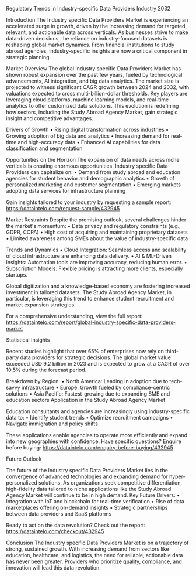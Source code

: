 Regulatory Trends in Industry-specific Data Providers Industry 2032

Introduction
The Industry specific Data Providers Market is experiencing an accelerated surge in growth, driven by the increasing demand for targeted, relevant, and actionable data across verticals. As businesses strive to make data-driven decisions, the reliance on industry-focused datasets is reshaping global market dynamics. From financial institutions to study abroad agencies, industry-specific insights are now a critical component in strategic planning.

Market Overview
The global Industry specific Data Providers Market has shown robust expansion over the past few years, fueled by technological advancements, AI integration, and big data analytics. The market size is projected to witness significant CAGR growth between 2024 and 2032, with valuations expected to cross multi-billion-dollar thresholds.
Key players are leveraging cloud platforms, machine learning models, and real-time analytics to offer customized data solutions. This evolution is redefining how sectors, including the Study Abroad Agency Market, gain strategic insight and competitive advantages.

Drivers of Growth
•	Rising digital transformation across industries
•	Growing adoption of big data and analytics
•	Increasing demand for real-time and high-accuracy data
•	Enhanced AI capabilities for data classification and segmentation

Opportunities on the Horizon
The expansion of data needs across niche verticals is creating enormous opportunities. Industry specific Data Providers can capitalize on:
•	Demand from study abroad and education agencies for student behavior and demographic analytics
•	Growth of personalized marketing and customer segmentation
•	Emerging markets adopting data services for infrastructure planning

Gain insights tailored to your industry by requesting a sample report: https://dataintelo.com/request-sample/432945 

Market Restraints
Despite the promising outlook, several challenges hinder the market's momentum:
•	Data privacy and regulatory constraints (e.g., GDPR, CCPA)
•	High cost of acquiring and maintaining proprietary datasets
•	Limited awareness among SMEs about the value of industry-specific data

Trends and Dynamics
•	Cloud Integration: Seamless access and scalability of cloud infrastructure are enhancing data delivery.
•	AI & ML-Driven Insights: Automation tools are improving accuracy, reducing human error.
•	Subscription Models: Flexible pricing is attracting more clients, especially startups.

Global digitization and a knowledge-based economy are fostering increased investment in tailored datasets. The Study Abroad Agency Market, in particular, is leveraging this trend to enhance student recruitment and market expansion strategies.

For a comprehensive understanding, view the full report: https://dataintelo.com/report/global-industry-specific-data-providers-market

Statistical Insights

Recent studies highlight that over 65% of enterprises now rely on third-party data providers for strategic decisions. The global market value exceeded USD 9.2 billion in 2023 and is expected to grow at a CAGR of over 10.5% during the forecast period.

Breakdown by Region:
•	North America: Leading in adoption due to tech-savvy infrastructure
•	Europe: Growth fueled by compliance-centric solutions
•	Asia Pacific: Fastest-growing due to expanding SME and education sectors
Application in the Study Abroad Agency Market

Education consultants and agencies are increasingly using industry-specific data to:
•	Identify student trends
•	Optimize recruitment campaigns
•	Navigate immigration and policy shifts

These applications enable agencies to operate more efficiently and expand into new geographies with confidence.
Have specific questions? Enquire before buying: https://dataintelo.com/enquiry-before-buying/432945 

Future Outlook

The future of the Industry specific Data Providers Market lies in the convergence of advanced technologies and expanding demand for hyper-personalized solutions. As organizations seek competitive differentiation, high-fidelity data tailored to niche applications like the Study Abroad Agency Market will continue to be in high demand.
Key Future Drivers:
•	Integration with IoT and blockchain for real-time verification
•	Rise of data marketplaces offering on-demand insights
•	Strategic partnerships between data providers and SaaS platforms

Ready to act on the data revolution? Check out the report: https://dataintelo.com/checkout/432945 

Conclusion
The Industry specific Data Providers Market is on a trajectory of strong, sustained growth. With increasing demand from sectors like education, healthcare, and logistics, the need for reliable, actionable data has never been greater. Providers who prioritize quality, compliance, and innovation will lead this data revolution.

